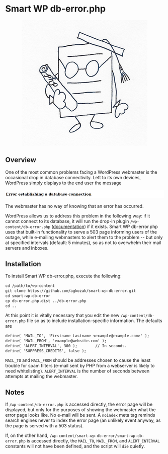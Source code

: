 # Smart WP db-error.php

<p align="center">
    <img src="img/mascot.png" alt="Smart WP db-error.php Mascot">
</p>

## Overview

One of the most common problems facing a WordPress webmaster is the occasional drop in database connectivity. Left to its own devices, WordPress simply displays to the end user the message

![Error establishing a database connection](img/error.png)

The webmaster has no way of knowing that an error has occurred.

WordPress allows us to address this problem in the following way: if it cannot connect to its database, it will run the drop-in plugin `/wp-content/db-error.php` ([documentation](https://developer.wordpress.org/reference/functions/dead_db/)) if it exists. Smart WP db-error.php uses that built-in functionality to serve a 503 page informing users of the outage, while e-mailing webmasters to alert them to the problem -- but only at specified intervals (default: 5 minutes), so as not to overwhelm their mail servers and inboxes.

## Installation

To install Smart WP db-error.php, execute the following:

    cd /path/to/wp-content
    git clone https://github.com/agkozak/smart-wp-db-error.git
    cd smart-wp-db-error
    cp db-error.php.dist ../db-error.php
    cd ..

At this point it is vitally necessary that you edit the new `/wp-content/db-error.php` file so as to include installation-specific information. The defaults are

    define( 'MAIL_TO', 'Firstname Lastname <example@example.com>' );
    define( 'MAIL_FROM', 'example@website.com' );
    define( 'ALERT_INTERVAL', 300 );        // In seconds.
	define( 'SUPPRESS_CREDITS', false );

`MAIL_TO` and `MAIL_FROM` should be addresses chosen to cause the least trouble for spam filters (e-mail sent by PHP from a webserver is likely to need whitelisting). `ALERT_INTERVAL` is the number of seconds between attempts at mailing the webmaster.

## Notes

If `/wp-content/db-error.php` is accessed directly, the error page will be displayed, but only for the purposes of showing the webmaster what the error page looks like. No e-mail will be sent. A `noindex` meta tag reminds search engines never to index the error page (an unlikely event anyway, as the page is served with a 503 status).

If, on the other hand, `/wp-content/smart-wp-db-error/smart-wp-db-error.php` is accessed directly, the `MAIL_TO`, `MAIL_FROM`, and `ALERT_INTERVAL` constants will not have been defined, and the script will `die` quietly.
